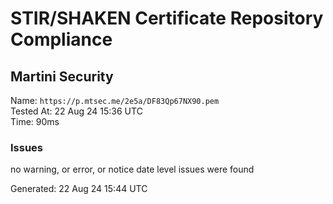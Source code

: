 # STIR/SHAKEN Certificate Repository Compliance

## Martini Security

Name: `https://p.mtsec.me/2e5a/DF83Qp67NX90.pem`\
Tested At: 22 Aug 24 15:36 UTC\
Time: 90ms

### Issues

no warning, or error, or notice date level issues were found

Generated: 22 Aug 24 15:44 UTC